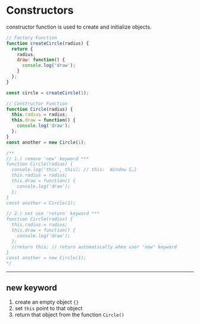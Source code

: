 # Constructors

constructor function is used to create and initialize objects.

```javascript
// Factory Function
function createCircle(radius) {
  return {
    radius,
    draw: function() {
      console.log('draw');
    }
  };
}

const circle = createCircle(1);

// Constructor Function
function Circle(radius) {
  this.radius = radius;
  this.draw = function() {
    console.log('draw');
  };
}
const another = new Circle(1);

/**
// 1.) remove 'new' keyword ***
function Circle(radius) {
  console.log('this', this); // this:  Window {…}
  this.radius = radius;
  this.draw = function() {
    console.log('draw');
  };
}
const another = Circle(1);

// 2.) not use 'return' keyword ***
function Circle(radius) {
  this.radius = radius;
  this.draw = function() {
    console.log('draw');
  };
  //return this; // return automatically when user 'new' keyword
}
const another = new Circle(1);
*/
```

---

## new keyword

1. create an empty object `{}`
2. set `this` point to that object
3. return that object from the function `Circle()`
